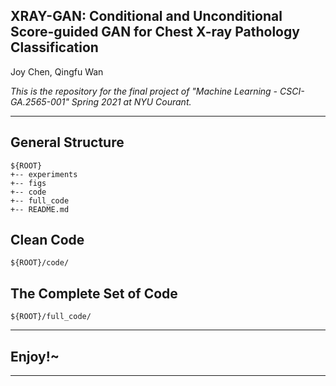 
## XRAY-GAN: Conditional and Unconditional Score-guided GAN for Chest X-ray Pathology Classification

Joy Chen, Qingfu Wan



*This is the repository for the final project of "Machine Learning - CSCI-GA.2565-001" Spring 2021 at NYU Courant.* 

----


## General Structure

   ```
   ${ROOT}
   +-- experiments
   +-- figs   
   +-- code
   +-- full_code
   +-- README.md
   ```

## Clean Code
   
   `${ROOT}/code/`
   
## The Complete Set of Code
   
   `${ROOT}/full_code/`

----
## Enjoy!~
----
   
